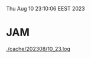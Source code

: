 Thu Aug 10 23:10:06 EEST 2023
# JAM
<a href='./cache/202308/10_23.log'>./cache/202308/10_23.log</a>

